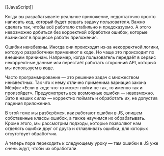 [[JavaScript]]

Когда вы разрабатываете реальное приложение, недостаточно просто написать код, который будет решать задачу пользователя. Важно сделать так, чтобы всё работало стабильно и предсказуемо. А этого невозможно добиться без корректной обработки ошибок, которые возникают в процессе работы приложения.

Ошибки неизбежны. Иногда они происходят из-за некорректной логики, которую разработчики применяют в коде. Но чаще это происходит по внешним причинам. Например, когда пользователь передаёт в сервис некорректные данные или перестаёт работать сторонний API, который мы используем в коде.

Часто программирование — это решение задач с множеством неизвестных. Так что к нему отлично применима вариация закона Мёрфи: «Если в коде что-то может пойти не так, то именно так и произойдет». Предусмотреть все возможные ошибки — невозможно. Зато в наших силах — корректно поймать и обработать их, не допустив падения приложения.

В этой теме мы разберёмся, как работают ошибки в JS, опишем собственные классы ошибок, а также научимся их обрабатывать. Кроме этого, мы рассмотрим подходы, которые позволяют нам отделять ошибки друг от друга и отлавливать ошибки, для которых отсутствует обработчик.

А теперь пора переходить к следующему уроку — там ошибки в JS уже очень ждут, чтобы их обработали.